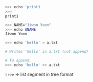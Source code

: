 ```bash
>>> echo 'print1
>>> '
print1
```





```bash
>>> NAME="Jiwon Yoon"
>>> echo $NAME
Jiwon Yoon
```



```bash
>>> echo 'hello' > a.txt

# Writes 'hello' in a.txt (not append)

# To append,
>>> echo 'hello' >> a.txt
```



`tree` => list segment in tree format